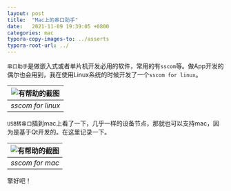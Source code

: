 ```yaml
---
layout: post
title:  "Mac上的串口助手"
date:   2021-11-09 19:39:05 +0800
categories: mac
typora-copy-images-to: ../asserts
typora-root-url: ../
---
```


`串口助手`是做嵌入式或者单片机开发必用的软件，常用的有`sscom`等。做App开发的偶尔也会用到，我在使用Linux系统的时候开发了一个`sscom for linux`。

| ![有帮助的截图](/assets/sscom_for_linux_0.2.png) | 
|:--:| 
| *sscom for linux* |

`USB转串口`插到mac上看了一下，几乎一样的设备节点，那就也可以支持mac，因为是基于Qt开发的。在这里记录一下。

| ![有帮助的截图](/assets/aa74e21d37c4ef8325118d499611c49.jpg) | 
|:--:| 
| *sscom for mac* |

擎好吧！
